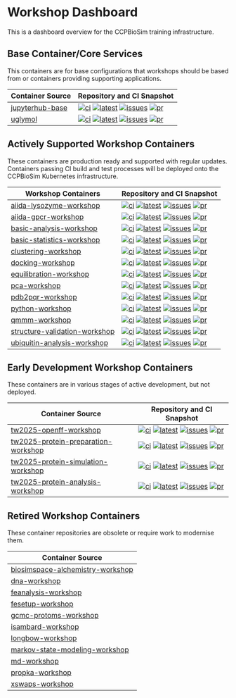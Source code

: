 # Workshop Dashboard

This is a dashboard overview for the CCPBioSim training infrastructure.

## Base Container/Core Services

This containers are for base configurations that workshops should be based from or containers providing supporting applications.

| Container Source                       |  Repository and CI Snapshot                           |
| -------------------------------------- | ----------------------------------------------------- |
| [jupyterhub-base](https://github.com/ccpbiosim/jupyterhub-base) | [![ci](https://github.com/ccpbiosim/jupyterhub-base/actions/workflows/build.yaml/badge.svg?branch=main)](https://github.com/ccpbiosim/jupyterhub-base/actions/workflows/build.yaml) [![latest](https://img.shields.io/badge/dynamic/json?url=https%3A%2F%2Fccpbiosim.github.io%2Fworkshop.json&query=%24.containers.jupyterhub-base.latest&labelColor=grey&logo=github&logoColor=white&label=latest&color=purple)](https://github.com/ccpbiosim/jupyterhub-base/pkgs/container/jupyterhub-base) [![issues](https://img.shields.io/github/issues/ccpbiosim/jupyterhub-base?logo=github&labelColor=grey)](https://github.com/CCPBioSim/jupyterhub-base/issues) [![pr](https://img.shields.io/github/issues-pr/ccpbiosim/jupyterhub-base?logo=github&labelColor=grey)](https://github.com/CCPBioSim/jupyterhub-base/pulls) |
| [uglymol](https://github.com/ccpbiosim/structure-validation-uglymol) | [![ci](https://github.com/ccpbiosim/structure-validation-uglymol/actions/workflows/build.yaml/badge.svg?branch=main)](https://github.com/ccpbiosim/structure-validation-uglymol/actions/workflows/build.yaml) [![latest](https://img.shields.io/badge/dynamic/json?url=https%3A%2F%2Fccpbiosim.github.io%2Fworkshop.json&query=%24.containers.structure-validation-uglymol.latest&labelColor=grey&logo=github&logoColor=white&label=latest&color=purple)](https://github.com/ccpbiosim/structure-validation-uglymol/pkgs/container/structure-validation-uglymol) [![issues](https://img.shields.io/github/issues/ccpbiosim/structure-validation-uglymol?logo=github&labelColor=grey)](https://github.com/CCPBioSim/structure-validation-uglymol/issues) [![pr](https://img.shields.io/github/issues-pr/ccpbiosim/structure-validation-uglymol?logo=github&labelColor=grey)](https://github.com/CCPBioSim/structure-validation-uglymol/pulls) |

## Actively Supported Workshop Containers

These containers are production ready and supported with regular updates. Containers passing CI build and test processes will be deployed onto the CCPBioSim Kubernetes infrastructure.

| Workshop Containers                    | Repository and CI Snapshot                            |
| -------------------------------------- | ----------------------------------------------------- |
| [aiida-lysozyme-workshop](https://github.com/ccpbiosim/aiida-lysozyme-workshop) | [![ci](https://github.com/ccpbiosim/aiida-lysozyme-workshop/actions/workflows/build.yaml/badge.svg?branch=main)](https://github.com/ccpbiosim/aiida-lysozyme-workshop/actions/workflows/build.yaml) [![latest](https://img.shields.io/badge/dynamic/json?url=https%3A%2F%2Fccpbiosim.github.io%2Fworkshop.json&query=%24.containers.aiida-lysozyme-workshop.latest&labelColor=grey&logo=github&logoColor=white&label=latest&color=purple)](https://github.com/ccpbiosim/aiida-lysozyme-workshop/pkgs/container/aiida-lysozyme-workshop) [![issues](https://img.shields.io/github/issues/ccpbiosim/aiida-lysozyme-workshop?logo=github&labelColor=grey)](https://github.com/CCPBioSim/aiida-lysozyme-workshop/issues) [![pr](https://img.shields.io/github/issues-pr/ccpbiosim/aiida-lysozyme-workshop?logo=github&labelColor=grey)](https://github.com/CCPBioSim/aiida-lysozyme-workshop/pulls) |
| [aiida-gpcr-workshop](https://github.com/ccpbiosim/aiida-gpcr-workshop) | [![ci](https://github.com/ccpbiosim/aiida-gpcr-workshop/actions/workflows/build.yaml/badge.svg?branch=main)](https://github.com/ccpbiosim/aiida-gpcr-workshop/actions/workflows/build.yaml) [![latest](https://img.shields.io/badge/dynamic/json?url=https%3A%2F%2Fccpbiosim.github.io%2Fworkshop.json&query=%24.containers.aiida-gpcr-workshop.latest&labelColor=grey&logo=github&logoColor=white&label=latest&color=purple)](https://github.com/ccpbiosim/aiida-gpcr-workshop/pkgs/container/aiida-gpcr-workshop) [![issues](https://img.shields.io/github/issues/ccpbiosim/aiida-gpcr-workshop?logo=github&labelColor=grey)](https://github.com/CCPBioSim/aiida-gpcr-workshop/issues) [![pr](https://img.shields.io/github/issues-pr/ccpbiosim/aiida-gpcr-workshop?logo=github&labelColor=grey)](https://github.com/CCPBioSim/aiida-gpcr-workshop/pulls) |
| [basic-analysis-workshop](https://github.com/ccpbiosim/basic-analysis-workshop) | [![ci](https://github.com/ccpbiosim/basic-analysis-workshop/actions/workflows/build.yaml/badge.svg?branch=main)](https://github.com/ccpbiosim/basic-analysis-workshop/actions/workflows/build.yaml) [![latest](https://img.shields.io/badge/dynamic/json?url=https%3A%2F%2Fccpbiosim.github.io%2Fworkshop.json&query=%24.containers.basic-analysis-workshop.latest&labelColor=grey&logo=github&logoColor=white&label=latest&color=purple)](https://github.com/ccpbiosim/basic-analysis-workshop/pkgs/container/basic-analysis-workshop) [![issues](https://img.shields.io/github/issues/ccpbiosim/basic-analysis-workshop?logo=github&labelColor=grey)](https://github.com/CCPBioSim/basic-analysis-workshop/issues) [![pr](https://img.shields.io/github/issues-pr/ccpbiosim/basic-analysis-workshop?logo=github&labelColor=grey)](https://github.com/CCPBioSim/basic-analysis-workshop/pulls) |
| [basic-statistics-workshop](https://github.com/ccpbiosim/basic-statistics-workshop) | [![ci](https://github.com/ccpbiosim/basic-statistics-workshop/actions/workflows/build.yaml/badge.svg?branch=main)](https://github.com/ccpbiosim/basic-statistics-workshop/actions/workflows/build.yaml) [![latest](https://img.shields.io/badge/dynamic/json?url=https%3A%2F%2Fccpbiosim.github.io%2Fworkshop.json&query=%24.containers.basic-statistics-workshop.latest&labelColor=grey&logo=github&logoColor=white&label=latest&color=purple)](https://github.com/ccpbiosim/basic-statistics-workshop/pkgs/container/basic-statistics-workshop) [![issues](https://img.shields.io/github/issues/ccpbiosim/basic-statistics-workshop?logo=github&labelColor=grey)](https://github.com/CCPBioSim/basic-statistics-workshop/issues) [![pr](https://img.shields.io/github/issues-pr/ccpbiosim/basic-statistics-workshop?logo=github&labelColor=grey)](https://github.com/CCPBioSim/basic-statistics-workshop/pulls) |
| [clustering-workshop](https://github.com/ccpbiosim/clustering-workshop) | [![ci](https://github.com/ccpbiosim/clustering-workshop/actions/workflows/build.yaml/badge.svg?branch=main)](https://github.com/ccpbiosim/clustering-workshop/actions/workflows/build.yaml) [![latest](https://img.shields.io/badge/dynamic/json?url=https%3A%2F%2Fccpbiosim.github.io%2Fworkshop.json&query=%24.containers.clustering-workshop.latest&labelColor=grey&logo=github&logoColor=white&label=latest&color=purple)](https://github.com/ccpbiosim/clustering-workshop/pkgs/container/clustering-workshop) [![issues](https://img.shields.io/github/issues/ccpbiosim/clustering-workshop?logo=github&labelColor=grey)](https://github.com/CCPBioSim/clustering-workshop/issues) [![pr](https://img.shields.io/github/issues-pr/ccpbiosim/clustering-workshop?logo=github&labelColor=grey)](https://github.com/CCPBioSim/clustering-workshop/pulls) |
| [docking-workshop](https://github.com/ccpbiosim/docking-workflow) | [![ci](https://github.com/ccpbiosim/docking-workflow/actions/workflows/build.yaml/badge.svg?branch=main)](https://github.com/ccpbiosim/docking-workflow/actions/workflows/build.yaml) [![latest](https://img.shields.io/badge/dynamic/json?url=https%3A%2F%2Fccpbiosim.github.io%2Fworkshop.json&query=%24.containers.docking-workflow.latest&labelColor=grey&logo=github&logoColor=white&label=latest&color=purple)](https://github.com/ccpbiosim/docking-workflow/pkgs/container/docking-workshop) [![issues](https://img.shields.io/github/issues/ccpbiosim/docking-workflow?logo=github&labelColor=grey)](https://github.com/CCPBioSim/docking-workflow/issues) [![pr](https://img.shields.io/github/issues-pr/ccpbiosim/docking-workflow?logo=github&labelColor=grey)](https://github.com/CCPBioSim/docking-workflow/pulls) |
| [equilibration-workshop](https://github.com/ccpbiosim/equilibration-workshop) | [![ci](https://github.com/ccpbiosim/equilibration-workshop/actions/workflows/build.yaml/badge.svg?branch=main)](https://github.com/ccpbiosim/equilibration-workshop/actions/workflows/build.yaml) [![latest](https://img.shields.io/badge/dynamic/json?url=https%3A%2F%2Fccpbiosim.github.io%2Fworkshop.json&query=%24.containers.equilibration-workshop.latest&labelColor=grey&logo=github&logoColor=white&label=latest&color=purple)](https://github.com/ccpbiosim/equilibration-workshop/pkgs/container/equilibration-workshop) [![issues](https://img.shields.io/github/issues/ccpbiosim/equilibration-workshop?logo=github&labelColor=grey)](https://github.com/CCPBioSim/equilibration-workshop/issues) [![pr](https://img.shields.io/github/issues-pr/ccpbiosim/equilibration-workshop?logo=github&labelColor=grey)](https://github.com/CCPBioSim/equilibration-workshop/pulls) |
| [pca-workshop](https://github.com/ccpbiosim/pca-workshop) | [![ci](https://github.com/ccpbiosim/pca-workshop/actions/workflows/build.yaml/badge.svg?branch=main)](https://github.com/ccpbiosim/pca-workshop/actions/workflows/build.yaml) [![latest](https://img.shields.io/badge/dynamic/json?url=https%3A%2F%2Fccpbiosim.github.io%2Fworkshop.json&query=%24.containers.pca-workshop.latest&labelColor=grey&logo=github&logoColor=white&label=latest&color=purple)](https://github.com/ccpbiosim/pca-workshop/pkgs/container/pca-workshop) [![issues](https://img.shields.io/github/issues/ccpbiosim/pca-workshop?logo=github&labelColor=grey)](https://github.com/CCPBioSim/pca-workshop/issues) [![pr](https://img.shields.io/github/issues-pr/ccpbiosim/pca-workshop?logo=github&labelColor=grey)](https://github.com/CCPBioSim/pca-workshop/pulls) |
| [pdb2pqr-workshop](https://github.com/ccpbiosim/pdb2pqr-workshop) | [![ci](https://github.com/ccpbiosim/pdb2pqr-workshop/actions/workflows/build.yaml/badge.svg?branch=main)](https://github.com/ccpbiosim/pdb2pqr-workshop/actions/workflows/build.yaml) [![latest](https://img.shields.io/badge/dynamic/json?url=https%3A%2F%2Fccpbiosim.github.io%2Fworkshop.json&query=%24.containers.pdb2pqr-workshop.latest&labelColor=grey&logo=github&logoColor=white&label=latest&color=purple)](https://github.com/ccpbiosim/pdb2pqr-workshop/pkgs/container/pdb2pqr-workshop) [![issues](https://img.shields.io/github/issues/ccpbiosim/pdb2pqr-workshop?logo=github&labelColor=grey)](https://github.com/CCPBioSim/pdb2pqr-workshop/issues) [![pr](https://img.shields.io/github/issues-pr/ccpbiosim/pdb2pqr-workshop?logo=github&labelColor=grey)](https://github.com/CCPBioSim/pdb2pqr-workshop/pulls) |
| [python-workshop](https://github.com/ccpbiosim/python-workshop) | [![ci](https://github.com/ccpbiosim/python-workshop/actions/workflows/build.yaml/badge.svg?branch=main)](https://github.com/ccpbiosim/python-workshop/actions/workflows/build.yaml) [![latest](https://img.shields.io/badge/dynamic/json?url=https%3A%2F%2Fccpbiosim.github.io%2Fworkshop.json&query=%24.containers.python-workshop.latest&labelColor=grey&logo=github&logoColor=white&label=latest&color=purple)](https://github.com/ccpbiosim/python-workshop/pkgs/container/python-workshop) [![issues](https://img.shields.io/github/issues/ccpbiosim/python-workshop?logo=github&labelColor=grey)](https://github.com/CCPBioSim/python-workshop/issues) [![pr](https://img.shields.io/github/issues-pr/ccpbiosim/python-workshop?logo=github&labelColor=grey)](https://github.com/CCPBioSim/python-workshop/pulls) |
| [qmmm-workshop](https://github.com/ccpbiosim/qmmm-workshop) | [![ci](https://github.com/ccpbiosim/qmmm-workshop/actions/workflows/build.yaml/badge.svg?branch=main)](https://github.com/ccpbiosim/qmmm-workshop/actions/workflows/build.yaml) [![latest](https://img.shields.io/badge/dynamic/json?url=https%3A%2F%2Fccpbiosim.github.io%2Fworkshop.json&query=%24.containers.qmmm-workshop.latest&labelColor=grey&logo=github&logoColor=white&label=latest&color=purple)](https://github.com/ccpbiosim/qmmm-workshop/pkgs/container/qmmm-workshop) [![issues](https://img.shields.io/github/issues/ccpbiosim/qmmm-workshop?logo=github&labelColor=grey)](https://github.com/CCPBioSim/qmmm-workshop/issues) [![pr](https://img.shields.io/github/issues-pr/ccpbiosim/qmmm-workshop?logo=github&labelColor=grey)](https://github.com/CCPBioSim/qmmm-workshop/pulls) |
| [structure-validation-workshop](https://github.com/ccpbiosim/structure-validation-workshop) | [![ci](https://github.com/ccpbiosim/structure-validation-workshop/actions/workflows/build.yaml/badge.svg?branch=main)](https://github.com/ccpbiosim/structure-validation-workshop/actions/workflows/build.yaml) [![latest](https://img.shields.io/badge/dynamic/json?url=https%3A%2F%2Fccpbiosim.github.io%2Fworkshop.json&query=%24.containers.structure-validation-workshop.latest&labelColor=grey&logo=github&logoColor=white&label=latest&color=purple)](https://github.com/ccpbiosim/structure-validation-workshop/pkgs/container/structure-validation-workshop) [![issues](https://img.shields.io/github/issues/ccpbiosim/structure-validation-workshop?logo=github&labelColor=grey)](https://github.com/CCPBioSim/structure-validation-workshop/issues) [![pr](https://img.shields.io/github/issues-pr/ccpbiosim/structure-validation-workshop?logo=github&labelColor=grey)](https://github.com/CCPBioSim/structure-validation-workshop/pulls) |
| [ubiquitin-analysis-workshop](https://github.com/ccpbiosim/ubiquitin-analysis-workshop) | [![ci](https://github.com/ccpbiosim/ubiquitin-analysis-workshop/actions/workflows/build.yaml/badge.svg?branch=main)](https://github.com/ccpbiosim/ubiquitin-analysis-workshop/actions/workflows/build.yaml) [![latest](https://img.shields.io/badge/dynamic/json?url=https%3A%2F%2Fccpbiosim.github.io%2Fworkshop.json&query=%24.containers.ubiquitin-analysis-workshop.latest&labelColor=grey&logo=github&logoColor=white&label=latest&color=purple)](https://github.com/ccpbiosim/ubiquitin-analysis-workshop/pkgs/container/ubiquitin-analysis-workshop) [![issues](https://img.shields.io/github/issues/ccpbiosim/ubiquitin-analysis-workshop?logo=github&labelColor=grey)](https://github.com/CCPBioSim/ubiquitin-analysis-workshop/issues) [![pr](https://img.shields.io/github/issues-pr/ccpbiosim/ubiquitin-analysis-workshop?logo=github&labelColor=grey)](https://github.com/CCPBioSim/ubiquitin-analysis-workshop/pulls) |


## Early Development Workshop Containers

These containers are in various stages of active development, but not deployed.

| Container Source                       |  Repository and CI Snapshot                           |
| -------------------------------------- | ----------------------------------------------------- |
| [tw2025-openff-workshop](https://github.com/ccpbiosim/tw2025-openff-workshop) | [![ci](https://github.com/ccpbiosim/tw2025-openff-workshop/actions/workflows/build.yaml/badge.svg?branch=main)](https://github.com/ccpbiosim/tw2025-openff-workshop/actions/workflows/build.yaml) [![latest](https://img.shields.io/badge/dynamic/json?url=https%3A%2F%2Fccpbiosim.github.io%2Fworkshop.json&query=%24.containers.tw2025-openff-workshop.latest&labelColor=grey&logo=github&logoColor=white&label=latest&color=purple)](https://github.com/ccpbiosim/tw2025-openff-workshop/pkgs/container/tw2025-openff-workshop) [![issues](https://img.shields.io/github/issues/ccpbiosim/tw2025-openff-workshop?logo=github&labelColor=grey)](https://github.com/CCPBioSim/tw2025-openff-workshop/issues) [![pr](https://img.shields.io/github/issues-pr/ccpbiosim/tw2025-openff-workshop?logo=github&labelColor=grey)](https://github.com/CCPBioSim/tw2025-openff-workshop/pulls) |
| [tw2025-protein-preparation-workshop](https://github.com/ccpbiosim/tw2025-protein-preparation-workshop) | [![ci](https://github.com/ccpbiosim/tw2025-protein-preparation-workshop/actions/workflows/build.yaml/badge.svg?branch=main)](https://github.com/ccpbiosim/tw2025-protein-preparation-workshop/actions/workflows/build.yaml) [![latest](https://img.shields.io/badge/dynamic/json?url=https%3A%2F%2Fccpbiosim.github.io%2Fworkshop.json&query=%24.containers.tw2025-protein-preparation-workshop.latest&labelColor=grey&logo=github&logoColor=white&label=latest&color=purple)](https://github.com/ccpbiosim/tw2025-protein-preparation-workshop/pkgs/container/tw2025-protein-preparation-workshop) [![issues](https://img.shields.io/github/issues/ccpbiosim/tw2025-protein-preparation-workshop?logo=github&labelColor=grey)](https://github.com/CCPBioSim/tw2025-protein-preparation-workshop/issues) [![pr](https://img.shields.io/github/issues-pr/ccpbiosim/tw2025-protein-preparation-workshop?logo=github&labelColor=grey)](https://github.com/CCPBioSim/tw2025-protein-preparation-workshop/pulls) |
| [tw2025-protein-simulation-workshop](https://github.com/ccpbiosim/tw2025-protein-simulation-workshop) | [![ci](https://github.com/ccpbiosim/tw2025-protein-simulation-workshop/actions/workflows/build.yaml/badge.svg?branch=main)](https://github.com/ccpbiosim/tw2025-protein-simulation-workshop/actions/workflows/build.yaml) [![latest](https://img.shields.io/badge/dynamic/json?url=https%3A%2F%2Fccpbiosim.github.io%2Fworkshop.json&query=%24.containers.tw2025-protein-simulation-workshop.latest&labelColor=grey&logo=github&logoColor=white&label=latest&color=purple)](https://github.com/ccpbiosim/tw2025-protein-simulation-workshop/pkgs/container/tw2025-protein-simulation-workshop) [![issues](https://img.shields.io/github/issues/ccpbiosim/tw2025-protein-simulation-workshop?logo=github&labelColor=grey)](https://github.com/CCPBioSim/tw2025-protein-simulation-workshop/issues) [![pr](https://img.shields.io/github/issues-pr/ccpbiosim/tw2025-protein-simulation-workshop?logo=github&labelColor=grey)](https://github.com/CCPBioSim/tw2025-protein-simulation-workshop/pulls) |
| [tw2025-protein-analysis-workshop](https://github.com/ccpbiosim/tw2025-protein-analysis-workshop) | [![ci](https://github.com/ccpbiosim/tw2025-protein-analysis-workshop/actions/workflows/build.yaml/badge.svg?branch=main)](https://github.com/ccpbiosim/tw2025-protein-analysis-workshop/actions/workflows/build.yaml) [![latest](https://img.shields.io/badge/dynamic/json?url=https%3A%2F%2Fccpbiosim.github.io%2Fworkshop.json&query=%24.containers.tw2025-protein-analysis-workshop.latest&labelColor=grey&logo=github&logoColor=white&label=latest&color=purple)](https://github.com/ccpbiosim/tw2025-protein-analysis-workshop/pkgs/container/tw2025-protein-analysis-workshop) [![issues](https://img.shields.io/github/issues/ccpbiosim/tw2025-protein-analysis-workshop?logo=github&labelColor=grey)](https://github.com/CCPBioSim/tw2025-protein-analysis-workshop/issues) [![pr](https://img.shields.io/github/issues-pr/ccpbiosim/tw2025-protein-analysis-workshop?logo=github&labelColor=grey)](https://github.com/CCPBioSim/tw2025-protein-analysis-workshop/pulls) |

## Retired Workshop Containers

These container repositories are obsolete or require work to modernise them.

| Container Source                       |
| -------------------------------------- |
| [biosimspace-alchemistry-workshop](https://github.com/CCPBioSim/BSS-alchemistry-workshop) |
| [dna-workshop](https://github.com/CCPBioSim/dna-workshop) |
| [feanalysis-workshop](https://github.com/CCPBioSim/feanalysis-workshop) |
| [fesetup-workshop](https://github.com/CCPBioSim/fesetup-workshop) |
| [gcmc-protoms-workshop](https://github.com/CCPBioSim/gcmc-protoms-workshop) |
| [isambard-workshop](https://github.com/CCPBioSim/isambard-workshop) |
| [longbow-workshop](https://github.com/CCPBioSim/longbow-workshop) |
| [markov-state-modeling-workshop](https://github.com/CCPBioSim/msm-workshop) |
| [md-workshop](https://github.com/CCPBioSim/md-workshop) |
| [propka-workshop](https://github.com/CCPBioSim/propka-workshop) |
| [xswaps-workshop](https://github.com/CCPBioSim/xswaps-workshop) |


